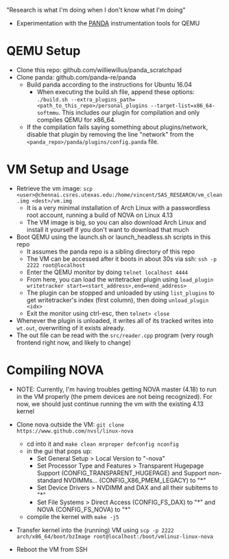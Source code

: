 "Research is what I'm doing when I don't know what I'm doing"

- Experimentation with the [PANDA](https://www.github.com/panda-re/panda) instrumentation tools for QEMU

# QEMU Setup
* Clone this repo: github.com/williewillus/panda_scratchpad
* Clone panda: github.com/panda-re/panda
  * Build panda according to the instructions for Ubuntu 16.04
    * When executing the build.sh file, append these options: `./build.sh --extra_plugins_path=<path_to_this_repo>/personal_plugins --target-list=x86_64-softmmu`. This includes our plugin for compilation and only compiles QEMU for x86_64.
  * If the compilation fails saying something about plugins/network, disable that plugin by removing the line "network" from the `<panda_repo>/panda/plugins/config.panda` file.

# VM Setup and Usage
* Retrieve the vm image: `scp <user>@chennai.csres.utexas.edu:/home/vincent/SAS_RESEARCH/vm_clean.img <dest>/vm.img`
  * It is a very minimal installation of Arch Linux with a passwordless root account, running a build of NOVA on Linux 4.13
  * The VM image is big, so you can also download Arch Linux and install it yourself if you don't want to download that much
* Boot QEMU using the launch.sh or launch_headless.sh scripts in this repo
  * It assumes the panda repo is a sibling directory of this repo
  * The VM can be accessed after it boots in about 30s via ssh: `ssh -p 2222 root@localhost`
  * Enter the QEMU monitor by doing `telnet localhost 4444`
  * From here, you can load the writetracker plugin using `load_plugin writetracker start=<start_address>,end=<end_address>`
  * The plugin can be stopped and unloaded by using `list_plugins` to get writetracker's index (first column), then doing `unload_plugin <idx>`
  * Exit the monitor using ctrl-esc, then `telnet> close`
* Whenever the plugin is unloaded, it writes all of its tracked writes into `wt.out`, overwriting of it exists already.
* The out file can be read with the `src/reader.cpp` program (very rough frontend right now, and likely to change)

# Compiling NOVA
* NOTE: Currently, I'm having troubles getting NOVA master (4.18) to run in the VM properly (the pmem devices are not being recognized). For now, we should just continue running the vm with the existing 4.13 kernel

* Clone nova outside the VM: `git clone https://www.github.com/nvsl/linux-nova`
  * cd into it and `make clean mrproper defconfig nconfig`
  * in the gui that pops up:
    * Set General Setup > Local Version to "-nova"
    * Set Processor Type and Features > Transparent Hugepage Support (CONFIG_TRANSPARENT_HUGEPAGE) and Support non-standard NVDIMMs... (CONFIG_X86_PMEM_LEGACY) to "\*"
    * Set Device Drivers > NVDIMM and DAX and all their subitems to "\*"    
    * Set File Systems > Direct Access (CONFIG_FS_DAX) to "\*" and NOVA (CONFIG_FS_NOVA) to "\*"
  * compile the kernel with `make -j5`  
* Transfer kernel into the (running) VM using `scp -p 2222 arch/x86_64/boot/bzImage root@localhost:/boot/vmlinuz-linux-nova`
* Reboot the VM from SSH
